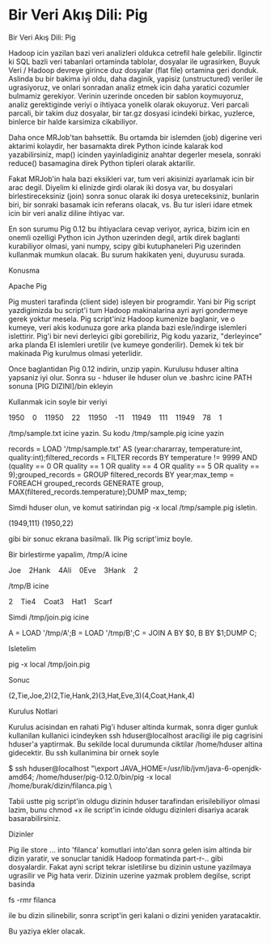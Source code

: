 # Bir Veri Akış Dili: Pig


Bir Veri Akış Dili: Pig




Hadoop icin yazilan bazi veri analizleri oldukca cetrefil hale gelebilir. Ilginctir ki SQL bazli veri tabanlari ortaminda tablolar, dosyalar ile ugrasirken, Buyuk Veri / Hadoop devreye girince duz dosyalar (flat file) ortamina geri donduk. Aslinda bu bir bakima iyi oldu, daha daginik, yapisiz (unstructured) veriler ile ugrasiyoruz, ve onlari sonradan analiz etmek icin daha yaratici cozumler bulmamiz gerekiyor. Verinin uzerinde onceden bir sablon koymuyoruz, analiz gerektiginde veriyi o ihtiyaca yonelik olarak okuyoruz. Veri parcali parcali, bir takim duz dosyalar, bir tar.gz dosyasi icindeki birkac, yuzlerce, binlerce  bir halde karsimiza cikabiliyor.

Daha once MRJob'tan bahsettik. Bu ortamda bir islemden (job) digerine veri aktarimi kolaydir, her basamakta direk Python icinde kalarak kod yazabilirsiniz, map() icinden yayinladiginiz anahtar degerler mesela, sonraki reduce() basamagina direk Python tipleri olarak aktarilir.

Fakat MRJob'in hala bazi eksikleri var, tum veri akisinizi ayarlamak icin bir arac degil. Diyelim ki elinizde girdi olarak iki dosya var, bu dosyalari birlestireceksiniz (join) sonra sonuc olarak iki dosya ureteceksiniz, bunlarin biri, bir sonraki basamak icin referans olacak, vs. Bu tur isleri idare etmek icin bir veri analiz diline ihtiyac var.

En son surumu Pig 0.12 bu ihtiyaclara cevap veriyor, ayrica, bizim icin en onemli ozelligi Python icin Jython uzerinden degil, artik direk baglanti kurabiliyor olmasi, yani numpy, scipy gibi kutuphaneleri Pig uzerinden kullanmak mumkun olacak. Bu surum hakikaten yeni, duyurusu surada.

Konusma

Apache Pig

Pig musteri tarafinda (client side) isleyen bir programdir. Yani bir Pig script yazdigimizda bu script'i tum Hadoop makinalarina ayri ayri gondermeye gerek yoktur mesela. Pig script'iniz Hadoop kumenize baglanir, ve o kumeye, veri akis kodunuza gore arka planda bazi esle/indirge islemleri islettirir. Pig'i bir nevi derleyici gibi gorebiliriz, Pig kodu yazariz, "derleyince" arka planda EI islemleri uretilir (ve kumeye gonderilir). Demek ki tek bir makinada Pig kurulmus olmasi yeterlidir.

Once baglantidan Pig 0.12 indirin, unzip yapin. Kurulusu hduser altina yapsaniz iyi olur. Sonra su - hduser ile hduser olun ve .bashrc icine PATH sonuna [PIG DIZINI]/bin ekleyin 

Kullanmak icin soyle bir veriyi

1950    0    11950    22    11950    -11    11949    111    11949    78    1

/tmp/sample.txt icine yazin. Su kodu /tmp/sample.pig icine yazin

records = LOAD '/tmp/sample.txt' AS (year:chararray, temperature:int, quality:int);filtered_records = FILTER records BY temperature != 9999 AND (quality == 0 OR quality == 1 OR quality == 4 OR quality == 5 OR quality == 9);grouped_records = GROUP filtered_records BY year;max_temp = FOREACH grouped_records GENERATE group, MAX(filtered_records.temperature);DUMP max_temp;

Simdi hduser olun, ve komut satirindan pig -x local /tmp/sample.pig isletin. 

(1949,111)
(1950,22)

gibi bir sonuc ekrana basilmali. Ilk Pig script'imiz boyle. 

Bir birlestirme yapalim, /tmp/A icine

Joe    2Hank    4Ali    0Eve    3Hank    2

/tmp/B icine

2    Tie4    Coat3    Hat1    Scarf

Simdi /tmp/join.pig icine

A = LOAD '/tmp/A';B = LOAD '/tmp/B';C = JOIN A BY $0, B BY $1;DUMP C;

Isletelim

pig -x local /tmp/join.pig

Sonuc

(2,Tie,Joe,2)(2,Tie,Hank,2)(3,Hat,Eve,3)(4,Coat,Hank,4)

Kurulus Notlari

Kurulus acisindan en rahati Pig'i hduser altinda kurmak, sonra diger gunluk kullanilan kullanici icindeyken ssh hduser@localhost araciligi ile pig cagrisini hduser'a yaptirmak. Bu sekilde local durumunda ciktilar /home/hduser altina gidecektir. Bu ssh kullanimina bir ornek soyle

$ ssh hduser@localhost "\export JAVA_HOME=/usr/lib/jvm/java-6-openjdk-amd64; \/home/hduser/pig-0.12.0/bin/pig -x local \/home/burak/dizin/filanca.pig \

Tabii ustte pig script'in oldugu dizinin hduser tarafindan erisilebiliyor olmasi lazim, bunu chmod +x ile script'in icinde oldugu dizinleri disariya acarak basarabilirsiniz.

Dizinler

Pig ile store ... into 'filanca' komutlari into'dan sonra gelen isim altinda bir dizin yaratir, ve sonuclar tanidik Hadoop formatinda part-r-.. gibi dosyalardir. Fakat ayni script tekrar isletilirse bu dizinin ustune yazilmaya ugrasilir ve Pig hata verir. Dizinin uzerine yazmak problem degilse, script basinda

fs -rmr filanca 

ile bu dizin silinebilir, sonra script'in geri kalani o dizini yeniden yaratacaktir.

Bu yaziya ekler olacak.





